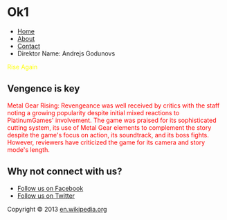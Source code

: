 # Ok1
<!DOCTYPE html PUBLIC "-//W3C//DTD XHTML 1.0 Transitional//EN" "http://www.w3.org/TR/xhtml1/DTD/xhtml1-transitional.dtd">
<html xmlns="http://www.w3.org/1999/xhtml">
	<head>
		<meta http-equiv="Content-Type" content="text/html; charset=utf-8" />
		<title>Home Work</title>
		<link href="css/style.css" type="text/css" rel="stylesheet" />
	</head>
	<body>
		<div id="wrapper">
			<div id="header">
				<div id="logo">
				</div>
				<div id="menu">
					<ul>
						<li><a class="current" href="index.html">Home</a></li>
						<li><a href="#">About</a></li>
						<li><a href="#">Contact</a></li>
						<li class="phone">Direktor Name: <span>Andrejs Godunovs</span></li>
					</ul>
				</div>
			</div>
			<div id="content">
				<p style="color:#ffff00">Rise Again</p>
				<h2 class="red-headline">Vengence is key</h2>
				<div class="divider"></div>
				<p style="color:#ff0000">Metal Gear Rising: Revengeance was well received by critics with the staff noting a growing popularity despite initial mixed reactions to PlatinumGames' involvement. The game was praised for its sophisticated cutting system, its use of Metal Gear elements to complement the story despite the game's focus on action, its soundtrack, and its boss fights. However, reviewers have criticized the game for its camera and story mode's length.</p>
				<h2 class="red-headline">Why not connect with us?</h2>
				<ul id="social">
				    <li id="facebook"><a href="#">Follow us on Facebook</a></li>
					<li id="twitter"><a href="#">Follow us on Twitter</a></li>
				</ul>
				<div class="divider"></div>
			</div>
			<div id="footer">
				<p>Copyright &copy; 2013 <a href="https://en.wikipedia.org">en.wikipedia.org</a></p>
			</div>
		</div>
	</body>
</html>
